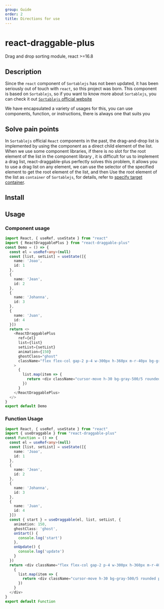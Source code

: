 ```yaml
---
group: Guide
order: 2
title: Directions for use
---
```



# react-draggable-plus

Drag and drop sorting module, react >=16.8


## Description

Since the `react` component of `Sortablejs` has not been updated, it has been seriously out of touch with `react`, so this project was born. This component is based on `Sortablejs`, so if you want to know more about `Sortablejs`, you can check it out [`Sortablejs` official website](https://github.com/SortableJS/Sortable)

We have encapsulated a variety of usages for this, you can use components, function, or instructions, there is always one that suits you


## Solve pain points

In `Sortablejs` official `React` components in the past, the drag-and-drop list is implemented by using the component as a direct child element of the list. When we use some component libraries, if there is no slot for the root element of the list in the component library , it is difficult for us to implement a drag list, react-draggable-plus perfectly solves this problem, it allows you to use a drag list on any element, we can use the selector of the specified element to get the root element of the list, and then Use the root element of the list as `container` of `Sortablejs`, for details, refer to [specify target container](/demo/target-container/).

## Install

<InstallDependencies 
  npm='$ npm install react-draggable-plus ' 
  yarn='$ yarn add react-draggable-plus' 
  pnpm='$ pnpm install react-draggable-plus ' 
/>
</InstallDependencies>

## Usage

### Component usage

```ts
import React, { useRef, useState } from "react"
import { ReactDraggablePlus } from "react-draggable-plus"
const Demo = () => {
  const el = useRef<any>(null)
  const [list, setList] = useState([{
    name: 'Joao',
    id: 1
  },
  {
    name: 'Jean',
    id: 2
  },
  {
    name: 'Johanna',
    id: 3
  },
  {
    name: 'Juan',
    id: 4
  }])
  return <>
    <ReactDraggablePlus
      ref={el}
      list={list}
      setList={setList}
      animation={150}
      ghostClass="ghost"
      className="flex flex-col gap-2 p-4 w-300px h-360px m-r-40px bg-gray-500/5 rounded"
    >
      {
        list.map(item => {
          return <div className="cursor-move h-30 bg-gray-500/5 rounded p-3" key={item.id}>{item.name}</div>
        })
      }
    </ReactDraggablePlus>
  </>
}
export default Demo
```

### Function Usage

```ts
import React, { useRef, useState } from "react"
import { useDraggable } from "react-draggable-plus"
const Function = () => {
  const el = useRef<any>(null)
  const [list, setList] = useState([{
    name: 'Joao',
    id: 1
  },
  {
    name: 'Jean',
    id: 2
  },
  {
    name: 'Johanna',
    id: 3
  },
  {
    name: 'Juan',
    id: 4
  }])
  const { start } = useDraggable(el, list, setList, {
    animation: 150,
    ghostClass: 'ghost',
    onStart() {
      console.log('start')
    },
    onUpdate() {
      console.log('update')
    }
  })
  return <div className="flex flex-col gap-2 p-4 w-300px h-360px m-r-40px bg-gray-500/5 rounded" ref={el}>
    {
      list.map(item => {
        return <div className="cursor-move h-30 bg-gray-500/5 rounded p-3" key={item.id}>{item.name}</div>
      })
    }
  </div>
}
export default Function
```
